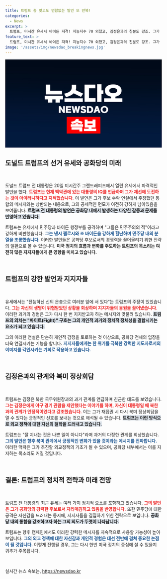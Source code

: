 ```yaml
---
title: 트럼프 총 맞고도 변함없는 발언 또 반복!
categories:
  - News
excerpt: >
  트럼프, 미시간 유세서 바이든 저격! 지능지수 70 외쳤고, 김정은과의 친분도 강조. 그가 다시 대선 후보로 복귀하며 정국의 긴장감이 고조되고 있다. 클릭하면 흥미로운 이야기가 펼쳐집니다!
feature_text: >
  트럼프, 미시간 유세서 바이든 저격! 지능지수 70 외쳤고, 김정은과의 친분도 강조. 그가 다시 대선 후보로 복귀하며 정국의 긴장감이 고조되고 있다. 클릭하면 흥미로운 이야기가 펼쳐집니다!
image: '/assets/img/newsdao_breakingnews.jpg'
---
```


<p><img src="/assets/img/newsdao_breakingnews.jpg" alt="ranknews 속보" /></p>

<h2 data-ke-size="size26">도널드 트럼프의 선거 유세와 공화당의 미래</h2>

<p data-ke-size="size16">&nbsp;</p>

<p>도널드 트럼프 전 대통령은 20일 미시간주 그랜드래피즈에서 열린 유세에서 파격적인 발언을 했다. <b><span style="color: #ee2323;">트럼프는 현재 백악관에 있는 대통령의 IQ를 언급하며 그가 재선에 도전하는 것이 아이러니하다고 지적했습니다.</span></b> 이 발언은 그가 후보 수락 연설에서 주장했던 통합의 메시지와는 상반되는 내용으로, 그의 공세적인 면모가 여전히 강하게 남아있음을 보여줍니다. <b><span style="background-color: #21538527;">트럼프 전 대통령의 발언은 공화당 내에서 발생하는 다양한 갈등과 문제를 반영하고 있습니다.</span></b></p>

<p>트럼프는 유세에서 민주당과 바이든 행정부를 공격하며 "그들은 민주주의의 적"이라고 강하게 비판했습니다. <b><span style="color: #1a5490;">그는 낸시 펠로시와 조 바이든을 강하게 힐난하며 민주당 내의 분열을 조롱했습니다.</span></b> 이러한 발언들은 공화당 후보로서의 경쟁력을 끌어올리기 위한 전략의 일환으로 볼 수 있습니다. <b>미국 정치의 흐름과 변화를 주도하는 트럼프의 목소리는 여전히 많은 지지자들에게 큰 영향을 미치고 있습니다.</b></p>

<p data-ke-size="size16">&nbsp;</p>

<h2 data-ke-size="size26">트럼프의 강한 발언과 지지자들</h2>

<p data-ke-size="size16">&nbsp;</p>

<p>유세에서는 "전능하신 신의 은총으로 여러분 앞에 서 있다"는 트럼프의 주장이 있었습니다. <b><span style="color: #ee2323;">그는 자신의 생명이 위협받았던 상황을 회상하며 지지자들의 응원을 끌어냈습니다.</span></b> 이러한 과거의 경험은 그가 다시 한 번 지지받고자 하는 메시지와 맞물려 있습니다. <b><span style="background-color: #21538527;">트럼프의 외치는 "파이트(Fight)" 구호는 그의 개인적 과거와 정치적 정체성을 결합시키는 요소가 되고 있습니다.</span></b></p>

<p>그의 이러한 연설은 단순히 개인적 감정을 토로하는 것 이상으로, 공화당 전체의 입장을 더욱 연결시키는 기능을 합니다. <b><span style="color: #1a5490;">지지자들에게는 한 위기를 극복한 강력한 지도자로서의 이미지를 각인시키는 기회로 작용하고 있습니다.</span></b></p>

<p data-ke-size="size16">&nbsp;</p>

<h2 data-ke-size="size26">김정은과의 관계와 북미 정상회담</h2>

<p data-ke-size="size16">&nbsp;</p>

<p>트럼프는 김정은 북한 국무위원장과의 과거 관계를 언급하며 친근한 태도를 보였습니다. <b><span style="color: #ee2323;">그는 김정은에게 야구 경기 관람을 제안했다는 이야기를 하며, 자신이 대통령일 때 북한과의 관계가 안정적이었다고 강조했습니다.</span></b> 이는 그가 재집권 시 다시 북미 정상회담을 열 수 있다는 긍정적인 신호를 보내는 것으로 해석될 수 있습니다. <b><span style="background-color: #21538527;">트럼프는 이런 방식으로 외교 정책에 대한 자신의 철학을 드러내고 있습니다.</span></b></p>

<p>트럼프는 "잘 지내는 것은 나쁜 일이 아니다"라며 과거의 다정한 관계를 회상했습니다. <b><span style="color: #1a5490;">그의 발언은 향후 북미 관계에서 긍정적인 변화가 있을 것이라는 메시지를 전파합니다.</span></b> 이러한 맥락은 그가 추진할 외교정책의 기초가 될 수 있으며, 공화당 내부에서는 이를 지지하는 목소리도 커질 것입니다.</p>

<p data-ke-size="size16">&nbsp;</p>

<h2 data-ke-size="size26">결론: 트럼프의 정치적 전략과 미래 전망</h2>

<p data-ke-size="size16">&nbsp;</p>

<p>트럼프 전 대통령의 최근 유세는 여러 가지 정치적 요소를 포함하고 있습니다. <b><span style="color: #ee2323;">그의 발언은 그가 공화당의 강력한 후보로서 자리매김하고 있음을 반영합니다.</span></b> 또한 민주당에 대한 공격은 자신감을 드러내는 동시에, 지지자들을 결집하기 위한 전략으로 보입니다. <b><span style="background-color: #21538527;">공화당 내의 통합을 강조하고자 하는 그의 의도가 뚜렷이 나타납니다.</span></b></p>

<p>트럼프는 향후 캠페인에서도 이러한 강력한 메시지를 지속적으로 사용할 가능성이 높아 보입니다. <b><span style="color: #1a5490;">그의 외교 정책에 대한 자신감과 개인적 경험은 대선 전반에 걸쳐 중요한 논점이 될 것입니다.</span></b> 이렇게 진행될 경우, 그는 다시 한번 미국 정치의 중심에 설 수 있을지 귀추가 주목됩니다.</p>

<p data-ke-size="size16">&nbsp;</p>
실시간 뉴스 속보는, <a href="https://newsdao.kr" rel="dofollow">https://newsdao.kr</a>


